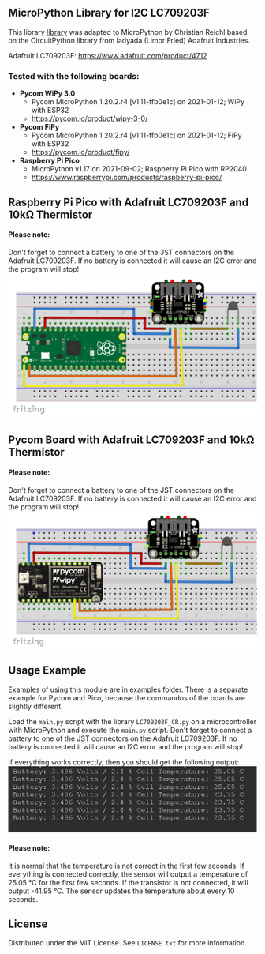 ## MicroPython Library for I2C LC709203F

This library <a href="https://github.com/chris-reichl/MicroPython_LC709203F" target="_blank">library</a> was adapted to MicroPython by Christian Reichl based on the CircuitPython library from ladyada (Limor Fried) Adafruit Industries.
<p>Adafruit LC709203F: <a href="https://www.adafruit.com/product/4712" target="_blank">https://www.adafruit.com/product/4712</a></p>

### Tested with the following boards:
<ul>
  <li><b>Pycom WiPy 3.0</b>
    <ul>
      <li>Pycom MicroPython 1.20.2.r4 [v1.11-ffb0e1c] on 2021-01-12; WiPy with ESP32</li>
      <li><a href="https://pycom.io/product/wipy-3-0/" target="_blank">https://pycom.io/product/wipy-3-0/</a></li>
    </ul>
  </li>
  <li><b>Pycom FiPy</b>
    <ul>
      <li>Pycom MicroPython 1.20.2.r4 [v1.11-ffb0e1c] on 2021-01-12; FiPy with ESP32</li>
      <li><a href="https://pycom.io/product/fipy/" target="_blank">https://pycom.io/product/fipy/</a></li>
    </ul>
  </li>
  <li><b>Raspberry Pi Pico</b>
    <ul>
      <li>MicroPython v1.17 on 2021-09-02; Raspberry Pi Pico with RP2040</li>
      <li><a href="https://www.raspberrypi.com/products/raspberry-pi-pico/" target="_blank">https://www.raspberrypi.com/products/raspberry-pi-pico/</a></li>
    </ul>
  </li>
</ul>

## Raspberry Pi Pico with Adafruit LC709203F and 10kΩ Thermistor
#### Please note: 
Don't forget to connect a battery to one of the JST connectors on the Adafruit LC709203F. If no battery is connected it will cause an I2C error and the program will stop!
![Raspberry Pi Pico with Adafruit LC709203F and 10kΩ Thermistor](https://github.com/chris-reichl/MicroPython_LC709203F/blob/main/pictures/Raspberry_Pi_Pico_Adafruit_LC709203F_Thermistor.PNG?raw=true)

## Pycom Board with Adafruit LC709203F and 10kΩ Thermistor
#### Please note: 
Don't forget to connect a battery to one of the JST connectors on the Adafruit LC709203F. If no battery is connected it will cause an I2C error and the program will stop!
![Pycom Board with Adafruit LC709203F and 10kΩ Thermistor](https://github.com/chris-reichl/MicroPython_LC709203F/blob/main/pictures/Pycom_WiPy_Adafruit_LC709203F_Thermistor.PNG?raw=true)

<!-- Usage Example -->
## Usage Example
Examples of using this module are in examples folder. There is a separate example for Pycom and Pico, because the commandos of the boards are slightly different.

Load the `main.py` script with the library `LC709203F_CR.py` on a microcontroller with MicroPython and execute the `main.py` script.
Don't forget to connect a battery to one of the JST connectors on the Adafruit LC709203F. If no battery is connected it will cause an I2C error and the program will stop!

If everything works correctly, then you should get the following output:
![output](https://github.com/chris-reichl/MicroPython_LC709203F/blob/main/pictures/output.png?raw=true)

#### Please note: 
It is normal that the temperature is not correct in the first few seconds. If everything is connected correctly, the sensor will output a temperature of 25.05 °C for the first few seconds. If the transistor is not connected, it will output -41.95 °C. The sensor updates the temperature about every 10 seconds.


## License

Distributed under the MIT License. See `LICENSE.txt` for more information.
